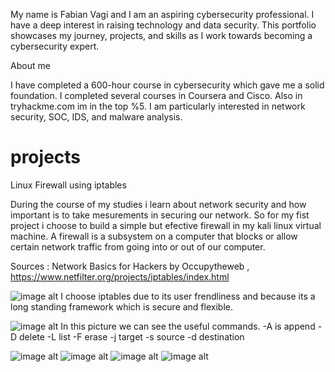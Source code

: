My name is Fabian Vagi and I am an aspiring cybersecurity professional.
I have a deep interest in raising technology and data security.
This portfolio showcases my journey, projects, and skills as I work towards becoming a cybersecurity expert.

About me

I have completed a 600-hour course in cybersecurity which gave me a solid foundation.
I completed several courses in Coursera and Cisco.
Also in tryhackme.com im in the top %5.
I am particularly interested in network security, SOC, IDS, and malware analysis.


# projects
Linux Firewall using iptables

During the course of my studies i learn about network security and how important is to take mesurements in securing our network.
So for my fist project i choose to build a simple but efective firewall in my kali linux virtual machine.
A firewall is a subsystem on a computer that blocks or allow certain network traffic from going into or out of our computer.

Sources : Network Basics for Hackers by Occupytheweb ,  https://www.netfilter.org/projects/iptables/index.html 


![image alt](https://github.com/fabianvagi91/projects/blob/c377fd6b80d301dfa0a679340e0c70552dfa3dfd/iptablesinstall.png)
I choose iptables due to its user frendliness and because its a long standing framework which is secure and flexible. 

![image alt](https://github.com/fabianvagi91/projects/blob/d3c14782a55a493677f2f5d8b0014b5e2f79f168/iptables%20help.jpg)
In this picture we can see the useful commands.
-A is append -D delete -L list -F erase -j target -s source -d destination

![image alt](https://github.com/fabianvagi91/projects/blob/72d91838330502b7a7e96f8cd8241c9721629cdd/iptablespolicy.png)
![image alt](https://github.com/fabianvagi91/projects/blob/f2a31b3737ea420a74f6b209cd7e7361dece0551/Iptablesblockfacebook.jpg)
![image alt](https://github.com/fabianvagi91/projects/blob/d3c14782a55a493677f2f5d8b0014b5e2f79f168/iptables%20outcome.png)
![image alt]( iptablesblock)
